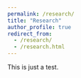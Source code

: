 ```yaml
---
permalink: /research/
title: "Research"
author_profile: true
redirect_from:
  - /research/
  - /research.html
---
```



This is just a test.
